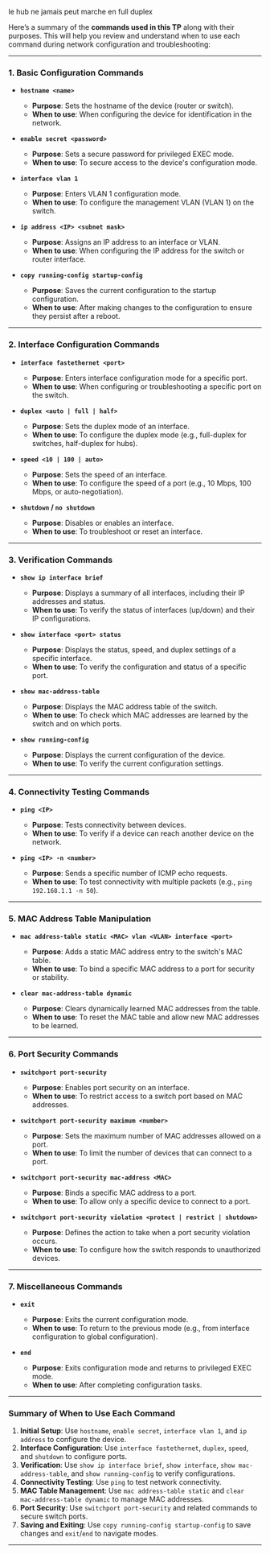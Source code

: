 


le hub ne jamais peut marche en full duplex

Here’s a summary of the **commands used in this TP** along with their purposes. This will help you review and understand when to use each command during network configuration and troubleshooting:

---

### **1. Basic Configuration Commands**
- **`hostname <name>`**  
  - **Purpose**: Sets the hostname of the device (router or switch).  
  - **When to use**: When configuring the device for identification in the network.

- **`enable secret <password>`**  
  - **Purpose**: Sets a secure password for privileged EXEC mode.  
  - **When to use**: To secure access to the device's configuration mode.

- **`interface vlan 1`**  
  - **Purpose**: Enters VLAN 1 configuration mode.  
  - **When to use**: To configure the management VLAN (VLAN 1) on the switch.

- **`ip address <IP> <subnet mask>`**  
  - **Purpose**: Assigns an IP address to an interface or VLAN.  
  - **When to use**: When configuring the IP address for the switch or router interface.

- **`copy running-config startup-config`**  
  - **Purpose**: Saves the current configuration to the startup configuration.  
  - **When to use**: After making changes to the configuration to ensure they persist after a reboot.

---

### **2. Interface Configuration Commands**
- **`interface fastethernet <port>`**  
  - **Purpose**: Enters interface configuration mode for a specific port.  
  - **When to use**: When configuring or troubleshooting a specific port on the switch.

- **`duplex <auto | full | half>`**  
  - **Purpose**: Sets the duplex mode of an interface.  
  - **When to use**: To configure the duplex mode (e.g., full-duplex for switches, half-duplex for hubs).

- **`speed <10 | 100 | auto>`**  
  - **Purpose**: Sets the speed of an interface.  
  - **When to use**: To configure the speed of a port (e.g., 10 Mbps, 100 Mbps, or auto-negotiation).

- **`shutdown` / `no shutdown`**  
  - **Purpose**: Disables or enables an interface.  
  - **When to use**: To troubleshoot or reset an interface.

---

### **3. Verification Commands**
- **`show ip interface brief`**  
  - **Purpose**: Displays a summary of all interfaces, including their IP addresses and status.  
  - **When to use**: To verify the status of interfaces (up/down) and their IP configurations.

- **`show interface <port> status`**  
  - **Purpose**: Displays the status, speed, and duplex settings of a specific interface.  
  - **When to use**: To verify the configuration and status of a specific port.

- **`show mac-address-table`**  
  - **Purpose**: Displays the MAC address table of the switch.  
  - **When to use**: To check which MAC addresses are learned by the switch and on which ports.

- **`show running-config`**  
  - **Purpose**: Displays the current configuration of the device.  
  - **When to use**: To verify the current configuration settings.

---

### **4. Connectivity Testing Commands**
- **`ping <IP>`**  
  - **Purpose**: Tests connectivity between devices.  
  - **When to use**: To verify if a device can reach another device on the network.

- **`ping <IP> -n <number>`**  
  - **Purpose**: Sends a specific number of ICMP echo requests.  
  - **When to use**: To test connectivity with multiple packets (e.g., `ping 192.168.1.1 -n 50`).

---

### **5. MAC Address Table Manipulation**
- **`mac address-table static <MAC> vlan <VLAN> interface <port>`**  
  - **Purpose**: Adds a static MAC address entry to the switch's MAC table.  
  - **When to use**: To bind a specific MAC address to a port for security or stability.

- **`clear mac-address-table dynamic`**  
  - **Purpose**: Clears dynamically learned MAC addresses from the table.  
  - **When to use**: To reset the MAC table and allow new MAC addresses to be learned.

---

### **6. Port Security Commands**
- **`switchport port-security`**  
  - **Purpose**: Enables port security on an interface.  
  - **When to use**: To restrict access to a switch port based on MAC addresses.

- **`switchport port-security maximum <number>`**  
  - **Purpose**: Sets the maximum number of MAC addresses allowed on a port.  
  - **When to use**: To limit the number of devices that can connect to a port.

- **`switchport port-security mac-address <MAC>`**  
  - **Purpose**: Binds a specific MAC address to a port.  
  - **When to use**: To allow only a specific device to connect to a port.

- **`switchport port-security violation <protect | restrict | shutdown>`**  
  - **Purpose**: Defines the action to take when a port security violation occurs.  
  - **When to use**: To configure how the switch responds to unauthorized devices.

---

### **7. Miscellaneous Commands**
- **`exit`**  
  - **Purpose**: Exits the current configuration mode.  
  - **When to use**: To return to the previous mode (e.g., from interface configuration to global configuration).

- **`end`**  
  - **Purpose**: Exits configuration mode and returns to privileged EXEC mode.  
  - **When to use**: After completing configuration tasks.

---

### **Summary of When to Use Each Command**
1. **Initial Setup**: Use `hostname`, `enable secret`, `interface vlan 1`, and `ip address` to configure the device.
2. **Interface Configuration**: Use `interface fastethernet`, `duplex`, `speed`, and `shutdown` to configure ports.
3. **Verification**: Use `show ip interface brief`, `show interface`, `show mac-address-table`, and `show running-config` to verify configurations.
4. **Connectivity Testing**: Use `ping` to test network connectivity.
5. **MAC Table Management**: Use `mac address-table static` and `clear mac-address-table dynamic` to manage MAC addresses.
6. **Port Security**: Use `switchport port-security` and related commands to secure switch ports.
7. **Saving and Exiting**: Use `copy running-config startup-config` to save changes and `exit`/`end` to navigate modes.

---


